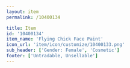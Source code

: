 ```yaml
---
layout: item
permalink: /10400134

title: Item
id: '10400134'
item_name: 'Flying Chick Face Paint'
icon_url: 'item/icon/customize/10400133.png'
sub_header: ['Gender: Female', 'Cosmetic']
footer: ['Untradable, Unsellable']
---
```

